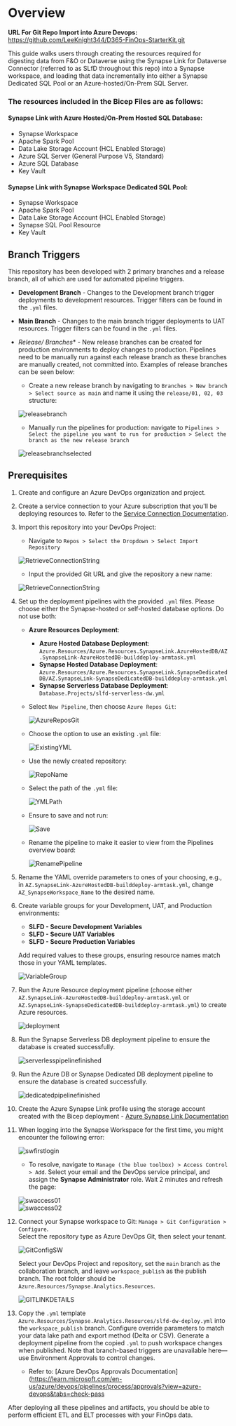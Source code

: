 # Overview

**URL For Git Repo Import into Azure Devops:**  
https://github.com/LeeKnight344/D365-FinOps-StarterKit.git

This guide walks users through creating the resources required for digesting data from F&O or Dataverse using the Synapse Link for Dataverse Connector (referred to as SLfD throughout this repo) into a Synapse workspace, and loading that data incrementally into either a Synapse Dedicated SQL Pool or an Azure-hosted/On-Prem SQL Server.

### The resources included in the Bicep Files are as follows:

#### Synapse Link with Azure Hosted/On-Prem Hosted SQL Database:
- Synapse Workspace
- Apache Spark Pool
- Data Lake Storage Account (HCL Enabled Storage)
- Azure SQL Server (General Purpose V5, Standard)
- Azure SQL Database
- Key Vault

#### Synapse Link with Synapse Workspace Dedicated SQL Pool:
- Synapse Workspace
- Apache Spark Pool
- Data Lake Storage Account (HCL Enabled Storage)
- Synapse SQL Pool Resource
- Key Vault

<!-- 
Following are the two common architecture choices to achieve the objective:

1. Use [Synapse link with delta lake format](https://learn.microsoft.com/en-us/power-apps/maker/data-platform/azure-synapse-link-delta-lake) and then use an ETL tool to copy the data to the destination database.
2. Use [Synapse link with incremental update](https://learn.microsoft.com/en-us/power-apps/maker/data-platform/azure-synapse-incremental-updates) and then use an ETL tool to copy the data to the destination database.

Key options and considerations for data integration scenarios:

| Option                          | Description                                                                 | Use Case                                                   | Cost Factors                                           |
|----------------------------------|-----------------------------------------------------------------------------|-------------------------------------------------------------|-------------------------------------------------------|
| Synapse link with delta lake     | Final data in Delta Lake format, Lake database on Synapse workspace, ready to query via Synapse serverless or Spark notebook | Incremental data integration + consuming the data via Synapse Serverless, Spark, Microsoft Fabric, Power BI, Databricks, etc. | Azure storage account, Synapse Spark Pool for delta conversion, data pipeline |
| Synapse link with incremental update | Initial and incremental data in timestamp-based folder in CSV with metadata in CDM | Incremental data integration | Azure storage account + data pipeline to copy the data |
-->

## Branch Triggers

This repository has been developed with 2 primary branches and a release branch, all of which are used for automated pipeline triggers.

- **Development Branch** - Changes to the Development branch trigger deployments to development resources. Trigger filters can be found in the `.yml` files.
- **Main Branch** - Changes to the main branch trigger deployments to UAT resources. Trigger filters can be found in the `.yml` files.
- **Release/* Branches** - New release branches can be created for production environments to deploy changes to production. Pipelines need to be manually run against each release branch as these branches are manually created, not committed into. Examples of release branches can be seen below:

    - Create a new release branch by navigating to `Branches > New branch > Select source as main` and name it using the `release/01, 02, 03` structure:

    ![releasebranch](SLFD.Screenshots/releasebranchsample.png)

    - Manually run the pipelines for production: navigate to `Pipelines > Select the pipeline you want to run for production > Select the branch as the new release branch`

    ![releasebranchselected](SLFD.Screenshots/releasebranchselected.png)

## Prerequisites
1. Create and configure an Azure DevOps organization and project.
2. Create a service connection to your Azure subscription that you'll be deploying resources to. Refer to the [Service Connection Documentation](https://learn.microsoft.com/en-us/azure/devops/pipelines/library/service-endpoints?view=azure-devops).
3. Import this repository into your DevOps Project:

    - Navigate to `Repos > Select the Dropdown > Select Import Repository`

    ![RetrieveConnectionString](SLFD.Screenshots/ImportRepository.png)

    - Input the provided Git URL and give the repository a new name:

    ![RetrieveConnectionString](SLFD.Screenshots/ImportRepository2.png)

4. Set up the deployment pipelines with the provided `.yml` files. Please choose either the Synapse-hosted or self-hosted database options. Do not use both:

    - **Azure Resources Deployment**:
        - **Azure Hosted Database Deployment**: `Azure.Resources/Azure.Resources.SynapseLink.AzureHostedDB/AZ.SynapseLink-AzureHostedDB-builddeploy-armtask.yml`
        - **Synapse Hosted Database Deployment**: `Azure.Resources/Azure.Resources.SynapseLink.SynapseDedicatedDB/AZ.SynapseLink-SynapseDedicatedDB-builddeploy-armtask.yml`
        - **Synapse Serverless Database Deployment**: `Database.Projects/slfd-serverless-dw.yml`

    - Select `New Pipeline`, then choose `Azure Repos Git`:

        ![AzureReposGit](SLFD.Screenshots/AzureReposGit.png)

    - Choose the option to use an existing `.yml` file:

        ![ExistingYML](SLFD.Screenshots/ExistingYML.png)

    - Use the newly created repository:

        ![RepoName](SLFD.Screenshots/RepoName.png)

    - Select the path of the `.yml` file:

        ![YMLPath](SLFD.Screenshots/BranchandYMLPath.png)

    - Ensure to save and not run:

        ![Save](SLFD.Screenshots/save.png)

    - Rename the pipeline to make it easier to view from the Pipelines overview board:

        ![RenamePipeline](SLFD.Screenshots/RenameAndMove.png)

5. Rename the YAML override parameters to ones of your choosing, e.g., in `AZ.SynapseLink-AzureHostedDB-builddeploy-armtask.yml`, change `AZ_SynapseWorkspace_Name` to the desired name.

6. Create variable groups for your Development, UAT, and Production environments:
   - **SLFD - Secure Development Variables**
   - **SLFD - Secure UAT Variables**
   - **SLFD - Secure Production Variables**

    Add required values to these groups, ensuring resource names match those in your YAML templates.

    ![VariableGroup](SLFD.Screenshots/VariableGroup.png)

7. Run the Azure Resource deployment pipeline (choose either `AZ.SynapseLink-AzureHostedDB-builddeploy-armtask.yml` or `AZ.SynapseLink-SynapseDedicatedDB-builddeploy-armtask.yml`) to create Azure resources.

    ![deployment](SLFD.Screenshots/deployment.png)

8. Run the Synapse Serverless DB deployment pipeline to ensure the database is created successfully.

    ![serverlesspipelinefinished](SLFD.Screenshots/serverlesspipelinefinished.png)

9. Run the Azure DB or Synapse Dedicated DB deployment pipeline to ensure the database is created successfully.

    ![dedicatedpipelinefinished](SLFD.Screenshots/dedicatedpipelinefinished.png)

10. Create the Azure Synapse Link profile using the storage account created with the Bicep deployment - [Azure Synapse Link Documentation](https://learn.microsoft.com/en-us/power-apps/maker/data-platform/azure-synapse-link-select-fno-data)

11. When logging into the Synapse Workspace for the first time, you might encounter the following error:

    ![swfirstlogin](SLFD.Screenshots/firstlogin.png)

    - To resolve, navigate to `Manage (the blue toolbox) > Access Control > Add`. Select your email and the DevOps service principal, and assign the **Synapse Administrator** role. Wait 2 minutes and refresh the page:

    ![swaccess01](SLFD.Screenshots/swaccess01.png)  
    ![swaccess02](SLFD.Screenshots/swaccess02.png)

12. Connect your Synapse workspace to Git: `Manage > Git Configuration > Configure`.  
    Select the repository type as Azure DevOps Git, then select your tenant.

    ![GitConfigSW](SLFD.Screenshots/GitConfigSW.png)

    Select your DevOps Project and repository, set the `main` branch as the collaboration branch, and leave `workspace_publish` as the publish branch. The root folder should be `Azure.Resources/Synapse.Analytics.Resources`.

    ![GITLINKDETAILS](SLFD.Screenshots/GITLINKDETAILS.png)

13. Copy the `.yml` template `Azure.Resources/Synapse.Analytics.Resources/slfd-dw-deploy.yml` into the `workspace_publish` branch. Configure override parameters to match your data lake path and export method (Delta or CSV). Generate a deployment pipeline from the copied `.yml` to push workspace changes when published. Note that branch-based triggers are unavailable here—use Environment Approvals to control changes.

    - Refer to: [Azure DevOps Approvals Documentation](https://learn.microsoft.com/en-us/azure/devops/pipelines/process/approvals?view=azure-devops&tabs=check-pass

After deploying all these pipelines and artifacts, you should be able to perform efficient ETL and ELT processes with your FinOps data.
